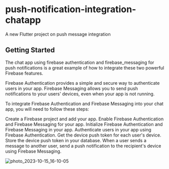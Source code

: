 # push-notification-integration-chatapp

A new Flutter project on push message integration

## Getting Started


The chat app using firebase authentication and firebase_messaging for push notifications is a great example of how to integrate these two powerful Firebase features.

Firebase Authentication provides a simple and secure way to authenticate users in your app. Firebase Messaging allows you to send push notifications to your users' devices, even when your app is not running.

To integrate Firebase Authentication and Firebase Messaging into your chat app, you will need to follow these steps:

Create a Firebase project and add your app.
Enable Firebase Authentication and Firebase Messaging for your app.
Initialize Firebase Authentication and Firebase Messaging in your app.
Authenticate users in your app using Firebase Authentication.
Get the device push token for each user's device.
Store the device push token in your database.
When a user sends a message to another user, send a push notification to the recipient's device using Firebase Messaging.

![photo_2023-10-15_16-10-05](https://github.com/Nischint2003/flutter-examples/assets/102772703/50ac7e77-0d99-4555-b51c-45037dab452d)
